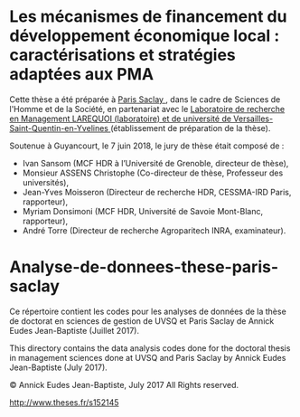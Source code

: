 # Les mécanismes de financement du développement économique local : caractérisations et stratégies adaptées aux PMA

Cette thèse a été préparée à [ Paris Saclay ](https://www.universite-paris-saclay.fr/en), dans le cadre de Sciences de l'Homme et de la Société, en partenariat avec le [Laboratoire de recherche en Management LAREQUOI (laboratoire) et de université de Versailles-Saint-Quentin-en-Yvelines ](http://www.larequoi.uvsq.fr/) (établissement de préparation de la thèse).

Soutenue à Guyancourt, le 7 juin 2018, le jury de thèse était composé de :

* Ivan Sansom (MCF HDR à l’Université de Grenoble, directeur de thèse), 
* Monsieur ASSENS Christophe (Co-directeur de thèse, Professeur des universités),
* Jean-Yves Moisseron (Directeur de recherche HDR, CESSMA-IRD Paris, rapporteur), 
* Myriam Donsimoni (MCF HDR, Université de Savoie Mont-Blanc, rapporteur), 
* André Torre (Directeur de recherche Agroparitech INRA, examinateur).


# Analyse-de-donnees-these-paris-saclay

Ce répertoire contient les codes pour les analyses de données de la thèse de doctorat en sciences de gestion de UVSQ et Paris Saclay de Annick Eudes Jean-Baptiste (Juillet 2017).

This directory contains the data analysis codes done for the doctoral thesis in management sciences done at UVSQ and Paris Saclay by Annick Eudes Jean-Baptiste (July 2017).

© Annick Eudes Jean-Baptiste, July 2017 All Rights reserved.

http://www.theses.fr/s152145
